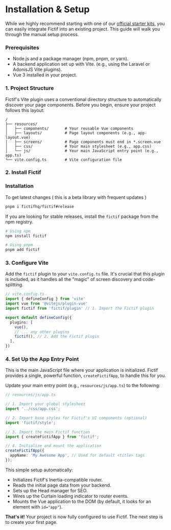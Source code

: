 # Installation & Setup

While we highly recommend starting with one of our [official starter kits](./#get-started-in-2-minutes), you can easily integrate Fictif into an existing project. This guide will walk you through the manual setup process.

### Prerequisites

*   Node.js and a package manager (npm, pnpm, or yarn).
*   A backend application set up with Vite. (e.g., using the Laravel or AdonisJS Vite plugins).
*   Vue 3 installed in your project.

### 1. Project Structure

Fictif's Vite plugin uses a conventional directory structure to automatically discover your page components. Before you begin, ensure your project follows this layout:

```text
/
├── resources/
│   ├── components/       # Your reusable Vue components
│   ├── layouts/          # Page layout components (e.g., app-layout.vue)
│   ├── screens/          # Page components must end in *.screen.vue
│   ├── css/              # Your main stylesheet (e.g., app.css)
│   └── js/               # Your main JavaScript entry point (e.g., app.ts)
└── vite.config.ts        # Vite configuration file
```

### 2. Install Fictif

### Installation
To get latest changes ( this is a beta library with frequent updates )
```bash
pnpm i fictifhq/fictif#release
```

If you are looking for stable releases, install the `fictif` package from the npm registry.

```bash
# Using npm
npm install fictif

# Using pnpm
pnpm add fictif
```

### 3. Configure Vite

Add the `fictif` plugin to your `vite.config.ts` file. It's crucial that this plugin is included, as it handles all the "magic" of screen discovery and code-splitting.

```typescript
// vite.config.ts
import { defineConfig } from 'vite'
import vue from '@vitejs/plugin-vue'
import fictif from 'fictif/plugin' // 1. Import the Fictif plugin

export default defineConfig({
  plugins: [
    vue(),
    // ... any other plugins
    fictif(), // 2. Add the Fictif plugin
  ],
})
```

### 4. Set Up the App Entry Point

This is the main JavaScript file where your application is initialized. Fictif provides a single, powerful function, `createFictifApp`, to handle this for you.

Update your main entry point (e.g., `resources/js/app.ts`) to the following:

```typescript
// resources/js/app.ts

// 1. Import your global stylesheet
import '../css/app.css';

// 2. Import base styles for Fictif's UI components (optional)
import 'fictif/style';

// 3. Import the main Fictif function
import { createFictifApp } from 'fictif';

// 4. Initialize and mount the application
createFictifApp({
  appName: 'My Awesome App', // Used for default <title> tags
});
```

This simple setup automatically:
*   Initializes Fictif's Inertia-compatible router.
*   Reads the initial page data from your backend.
*   Sets up the Head manager for SEO.
*   Wires up the Curtain loading indicator to router events.
*   Mounts the Vue application to the DOM (by default, it looks for an element with `id="app"`).

**That's it!** Your project is now fully configured to use Fictif. The next step is to create your first page.